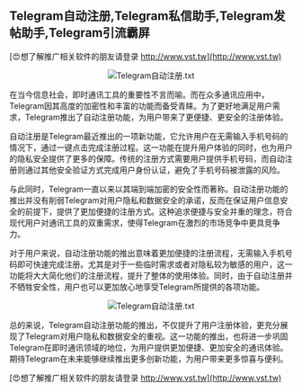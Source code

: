 ## **Telegram自动注册,Telegram私信助手,Telegram发帖助手,Telegram引流霸屏**

[😍想了解推广相关软件的朋友请登录 http://www.vst.tw](http://www.vst.tw)

 <center><img src="https://vst.tw/MP4/tuiguang/png/4.png" alt="Telegram自动注册.txt"></center>

在当今信息社会，即时通讯工具的重要性不言而喻。而在众多通讯应用中，Telegram因其高度的加密性和丰富的功能而备受青睐。为了更好地满足用户需求，Telegram推出了自动注册功能，为用户带来了更便捷、更安全的注册体验。

自动注册是Telegram最近推出的一项新功能，它允许用户在无需输入手机号码的情况下，通过一键点击完成注册过程。这一功能在提升用户体验的同时，也为用户的隐私安全提供了更多的保障。传统的注册方式需要用户提供手机号码，而自动注册则通过其他安全验证方式完成用户身份认证，避免了手机号码被泄露的风险。

与此同时，Telegram一直以来以其端到端加密的安全性而著称。自动注册功能的推出并没有削弱Telegram对用户隐私和数据安全的承诺，反而在保证用户信息安全的前提下，提供了更加便捷的注册方式。这种追求便捷与安全并重的理念，符合现代用户对通讯工具的双重需求，使得Telegram在激烈的市场竞争中更具竞争力。

对于用户来说，自动注册功能的推出意味着更加便捷的注册流程，无需输入手机号码即可快速完成注册。尤其是对于一些临时需求或者对隐私较为敏感的用户，这一功能将大大简化他们的注册流程，提升了整体的使用体验。同时，由于自动注册并不牺牲安全性，用户也可以更加放心地享受Telegram所提供的各项功能。

 <center><img src="https://vst.tw/MP4/tuiguang/png/2.png" alt="Telegram自动注册.txt"></center>

总的来说，Telegram自动注册功能的推出，不仅提升了用户注册体验，更充分展现了Telegram对用户隐私和数据安全的重视。这一功能的推出，也将进一步巩固Telegram在即时通讯领域的地位，为用户提供更加便捷、更加安全的通讯体验。期待Telegram在未来能够继续推出更多创新功能，为用户带来更多惊喜与便利。

[😍想了解推广相关软件的朋友请登录 http://www.vst.tw](http://www.vst.tw)



